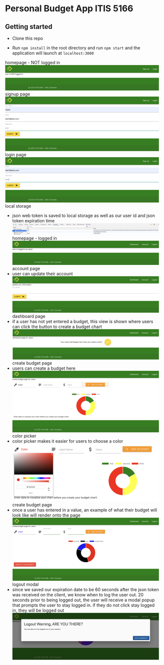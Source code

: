 # Personal Budget App ITIS 5166

## Getting started

- Clone this repo

- Run `npm install` in the root directory and run `npm start` and the application will launch at `localhost:3000`

homepage - NOT logged in
<img src="public/homepage-loggedout.png">
signup page
<img src="public/signup.png">
login page
<img src="public/login.png">
local storage

- json web token is saved to local storage as well as our user id and json token expiration time
  <img src="public/localstorage.png">
  homepage - logged in
  <img src="public/homepage-loggedin.png">
  account page
- user can update their account
  <img src="public/updateprofile.png">
  dashboard page
- if a user has not yet entered a budget, this view is shown where users can click the button to create a budget chart
  <img src="public/dashboard-no-chart.png">
  create budget page
- users can create a budget here
  <img src="public/createbudget.png">
  color picker
- color picker makes it easier for users to choose a color
  <img src="public/colorpicker.png">
  create budget page
- once a user has entered in a value, an example of what their budget will look like will render onto the page
  <img src="public/createbudgetexample.png">
  logout modal
- since we saved our expiration date to be 60 seconds after the json token was received on the client, we know when to log the user out. 20 seconds prior to being logged out, the user will receive a modal popup that prompts the user to stay logged in. if they do not click stay logged in, they will be logged out
  <img src="public/logoutmodal.png">
